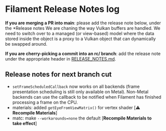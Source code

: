 # Filament Release Notes log

**If you are merging a PR into main**: please add the release note below, under the *Release notes
We are chaning the way Vulkan buffers are handled. We need to switch over to a managed (or view-based) model where the data stored inside the object is a proxy to a Vulkan object that can dynamically be swapped around.

**If you are cherry-picking a commit into an rc/ branch**: add the release note under the
appropriate header in [RELEASE_NOTES.md](./RELEASE_NOTES.md).

## Release notes for next branch cut

- `setFrameScheduledCallback` now works on all backends (frame presentation scheduling is still only
  available on Metal). Non-Metal backends can use the callback to be notified when Filament has
  finished processing a frame on the CPU.
- materials: added `getEyeFromViewMatrix()` for vertex shader [⚠️ **Recompile Materials**]
- matc: make `--workarounds=none` the default [**Recompile Materials to take effect**]
